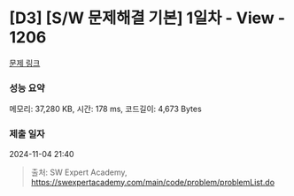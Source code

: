 # [D3] [S/W 문제해결 기본] 1일차 - View - 1206 

[문제 링크](https://swexpertacademy.com/main/code/problem/problemDetail.do?contestProbId=AV134DPqAA8CFAYh) 

### 성능 요약

메모리: 37,280 KB, 시간: 178 ms, 코드길이: 4,673 Bytes

### 제출 일자

2024-11-04 21:40



> 출처: SW Expert Academy, https://swexpertacademy.com/main/code/problem/problemList.do